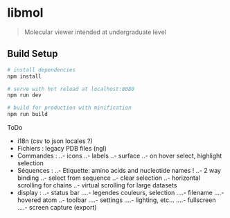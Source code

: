 # libmol

> Molecular viewer intended at undergraduate level

## Build Setup

``` bash
# install dependencies
npm install

# serve with hot reload at localhost:8080
npm run dev

# build for production with minification
npm run build
```

ToDo
- i18n (csv to json locales ?)
- Fichiers : legacy PDB files (ngl)
- Commandes : 
    ..- icons
    ..- labels
    ..- surface
    ..- on hover select, highlight selection
- Séquences : 
    ..- Etiquette: amino acids and nucleotide names !
    ..- 2 way binding
    ..- select from sequence
    ..- clear selection
    ..- horizontal scrolling for chains
    ..- virtual scrolling for large datasets
- display :
    ..- status bar
        ....- legendes couleurs, selection
        ....- filename
        ....- hovered atom
    ..- toolbar
        ....- settings
        ....- lighting, etc...
        ....- fullscreen
        ....- screen capture (export)
